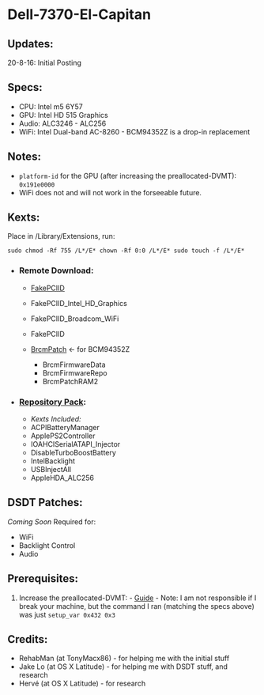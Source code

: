 # Dell-7370-El-Capitan

## Updates:
20-8-16: Initial Posting

## Specs:
* CPU: Intel m5 6Y57
* GPU: Intel HD 515 Graphics
* Audio: ALC3246 - ALC256
* WiFi: Intel Dual-band AC-8260 - BCM94352Z is a drop-in replacement

## Notes:
* `platform-id` for the GPU (after increasing the preallocated-DVMT): `0x191e0000`
* WiFi does not and will not work in the forseeable future.

## Kexts:
Place in /Library/Extensions, run:

`sudo chmod -Rf 755 /L*/E*
 chown -Rf 0:0 /L*/E*
 sudo touch -f /L*/E*`
 
- ### Remote Download:
  
    - [FakePCIID](https://bitbucket.org/RehabMan/os-x-fake-pci-id/downloads)
     - FakePCIID_Intel_HD_Graphics
     - FakePCIID_Broadcom_WiFi
     - FakePCIID
  
    - [BrcmPatch](https://bitbucket.org/RehabMan/os-x-brcmpatchram/downloads) <- for BCM94352Z
      - BrcmFirmwareData
      - BrcmFirmwareRepo
      - BrcmPatchRAM2
  
- ### [Repository Pack](https://github.com/128keaton/Dell-7370-El-Capitan/blob/master/kexts.zip):
    - *Kexts Included:*
     - ACPIBatteryManager
     - ApplePS2Controller
     - IOAHCISerialATAPI_Injector
     - DisableTurboBoostBattery
     - IntelBacklight
     - USBInjectAll
     - AppleHDA_ALC256

  
## DSDT Patches:
*Coming Soon*
Required for:
- WiFi
- Backlight Control 
- Audio

## Prerequisites:
  1. Increase the preallocated-DVMT:
    - [Guide](https://www.firewolf.science/2015/04/guide-intel-hd-graphics-5500-on-os-x-yosemite-10-10-3/)
    - Note: I am not responsible if I break your machine, but the command I ran (matching the specs above) was just `setup_var 0x432 0x3`
    
## Credits:
  * RehabMan (at TonyMacx86) - for helping me with the initial stuff
  * Jake Lo (at OS X Latitude) - for helping me with DSDT stuff, and research
  * Hervé (at OS X Latitude) - for research
  

